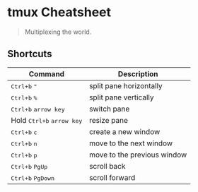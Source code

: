# tmux Cheatsheet

> Multiplexing the world.

## Shortcuts

Command                                     | Description
------------------------------------------- | -------------------------
<kbd>Ctrl+b</kbd> <kbd>"</kbd>              | split pane horizontally
<kbd>Ctrl+b</kbd> <kbd>%</kbd>              | split pane vertically
<kbd>Ctrl+b</kbd> <kbd>arrow key</kbd>      | switch pane
Hold <kbd>Ctrl+b</kbd> <kbd>arrow key</kbd> | resize pane
<kbd>Ctrl+b</kbd> <kbd>c</kbd>              | create a new window
<kbd>Ctrl+b</kbd> <kbd>n</kbd>              | move to the next window
<kbd>Ctrl+b</kbd> <kbd>p</kbd>              | move to the previous window
<kbd>Ctrl+b</kbd> <kbd>PgUp</kbd>           | scroll back
<kbd>Ctrl+b</kbd> <kbd>PgDown</kbd>         | scroll forward
